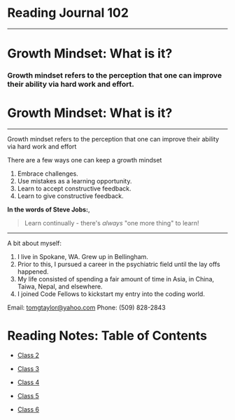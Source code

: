 # **Reading Journal 102**

---

# Growth Mindset: What is it?

### Growth mindset refers to the perception that one can improve their ability via hard work and effort.

# Growth Mindset: What is it?

---

Growth mindset refers to the perception that one can improve their ability via hard work and effort

There are a few ways one can keep a growth mindset

1. Embrace challenges.
2. Use mistakes as a learning opportunity.
3. Learn to accept constructive feedback.
4. Learn to give constructive feedback.

**In the words of Steve Jobs:**,
> Learn continually - there's *always* "one more thing" to learn!

---

A bit about myself:

1. I live in Spokane, WA. Grew up in Bellingham.
2. Prior to this, I pursued a career in the psychiatric field until the lay offs happened.
3. My life consisted of spending a fair amount of time in Asia, in China, Taiwa, Nepal, and elsewhere.
4. I joined Code Fellows to kickstart my entry into the coding world. 

Email: tomgtaylor@yahoo.com
Phone: (509) 828-2843

# Reading Notes: Table of Contents
- [Class 2](https://tomgtaylor.github.io/reading-notes/class2) 

- [Class 3](https://tomgtaylor.github.io/reading-notes/class3) 

- [Class 4](https://tomgtaylor.github.io/reading-notes/class4) 

- [Class 5](https://tomgtaylor.github.io/reading-notes/class5)

- [Class 6](https://tomgtaylor.github.io/reading-notes/class6)